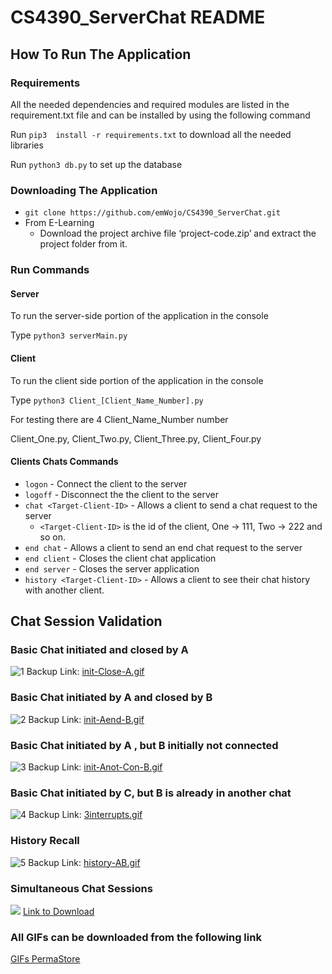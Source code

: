 # CS4390_ServerChat README
## How To Run The Application
### Requirements
All the needed dependencies and required modules  are listed in the requirement.txt file and can be installed by using the following command

Run `pip3  install -r requirements.txt` to download all the needed libraries

Run `python3 db.py` to set up the database

### Downloading The Application
- `git clone https://github.com/emWojo/CS4390_ServerChat.git`
- From E-Learning
   - Download the project archive file ‘project-code.zip’ and extract the project folder from it.


### Run Commands 

#### Server
To run the server-side portion of the application in the console

Type `python3 serverMain.py`

#### Client
To run the client side portion of the application in the console

Type `python3 Client_[Client_Name_Number].py`

For testing there are 4 Client_Name_Number number

Client_One.py, Client_Two.py, Client_Three.py, Client_Four.py

#### Clients Chats Commands
- `logon` - Connect the client to the server
- `logoff` - Disconnect the the client to the server
- `chat <Target-Client-ID>` - Allows a client to send a chat request to the server
   - `<Target-Client-ID>` is the id of the client, One -> 111, Two -> 222 and so on.
- `end chat`  - Allows a client to send an end chat request to the server
- `end client` - Closes the client chat application
- `end server` - Closes the server application
- `history <Target-Client-ID>` - Allows a client to see their chat history with another client.

## Chat Session Validation


### Basic Chat initiated and closed by A
![1](https://github.com/emWojo/CS4390_ServerChat/blob/main/gifs/initCloseA.gif)
Backup Link: [init-Close-A.gif](https://i.postimg.cc/C5LQXG5h/init-Close-A.gif)

### Basic Chat initiated by A and closed by B
![2](https://github.com/emWojo/CS4390_ServerChat/blob/main/gifs/initAendB.gif)
Backup Link: [init-Aend-B.gif](https://i.postimg.cc/85G3BQVr/init-Aend-B.gif)

### Basic Chat initiated by A , but B initially not connected
![3](https://github.com/emWojo/CS4390_ServerChat/blob/main/gifs/initAnotConB.gif)
Backup Link: [init-Anot-Con-B.gif](https://i.postimg.cc/FsHMB4ky/init-Anot-Con-B.gif)

### Basic Chat initiated by C, but B is already in another chat
![4](https://github.com/emWojo/CS4390_ServerChat/blob/main/gifs/3interrupts.gif)
Backup Link: [3interrupts.gif](https://i.postimg.cc/j5rVgny2/3interrupts.gif)

### History Recall
![5](https://github.com/emWojo/CS4390_ServerChat/blob/main/gifs/historyAB.gif)
Backup Link: [history-AB.gif](https://i.postimg.cc/RVYDpnBm/history-AB.gif)

### Simultaneous Chat Sessions
![](https://drive.google.com/file/d/1fh-A--MU5zd0YaVaoEl6izGcy57BbBBD/preview)
[Link to Download](https://drive.google.com/file/d/1fh-A--MU5zd0YaVaoEl6izGcy57BbBBD/view?usp=sharing)

### All GIFs can be downloaded from the following link
[GIFs PermaStore](https://drive.google.com/drive/folders/1p2gQRS_eCdHSbtNXnFoIV5Ht92fOMUA6?usp=sharing)
